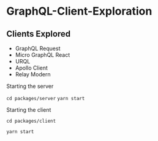 # GraphQL-Client-Exploration

## Clients Explored
* GraphQL Request
* Micro GraphQL React
* URQL
* Apollo Client
* Relay Modern


Starting the server

`cd packages/server`
`yarn start`


Starting the client

`cd packages/client`

`yarn start`
